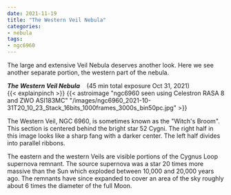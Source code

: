 ```yaml
---
date: 2021-11-19
title: "The Western Veil Nebula"
categories:
- nebula
tags:
- ngc6960
---
```


The large and extensive Veil Nebula deserves another look. Here we see another separate portion, the western part of the nebula.


<!--more-->
_**The Western Veil Nebula**_  &nbsp;&nbsp; (45 min total exposure Oct 31, 2021)<br>
{{< explainpinch >}}
{{< astroimage "ngc6960 seen using Celestron RASA 8 and ZWO ASI183MC" "/images/ngc6960_2021-10-31T20_10_23_Stack_16bits_1000frames_3000s_bin50pc.jpg" >}}
<br>


The Western Veil, NGC 6960, is sometimes known as the "Witch's Broom". This section is centered behind the bright star 52 Cygni. The right half in this image looks like a sharp fang with a darker center. The left half divides into parallel ribbons.

The eastern and the western Veils are visible portions of the Cygnus Loop supernova remnant. The source supernova was a star 20 times more massive than the Sun which exploded between 10,000 and 20,000 years ago. The remnants have since expanded to cover an area of the sky roughly about 6 times the diameter of the full Moon.
